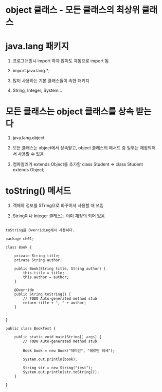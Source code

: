 # object 클래스 - 모든 클래스의 최상위 클래스

# java.lang 패키지

1. 프로그래밍시 import 하지 않아도 자동으로 import 됨

2. import.java.lang.*;

3. 많이 사용하는 기본 클래스들이 속한 패키지

4. String, Integer, System...

# 모든 클래스는 object 클래스를 상속 받는다

1. java.lang.object

2. 모든 클래스는 object에서 상속받고, object 클래스의 메서드 중 일부는 재정의해서 사용할 수 있음

3. 컴파일러가 extends Object를 추가함 class Student => class Student extends Object;

# toString() 메서드

1. 객체의 정보를 STring으로 바꾸어서 사용할 때 쓰임

2. String이나 Integer 클래스는 이미 재정의 되어 있음


```

toString을 Overriding해서 사용하다.

package ch01;

class Book {
	
	private String title;
	private String author;

	public Book(String title, String author) {
		this.title = title;
		this.author = author;
	}

	@Override
	public String toString() {
		// TODO Auto-generated method stub
		return title + ", " + author;
	}
	
	
}

public class BookTest {

	public static void main(String[] args) {
		// TODO Auto-generated method stub
		
		Book book = new Book("데미안", "헤르만 헤세");
		
		System.out.println(book);
		
		String str = new String("test");
		System.out.println(str.toString());
	}

}


```